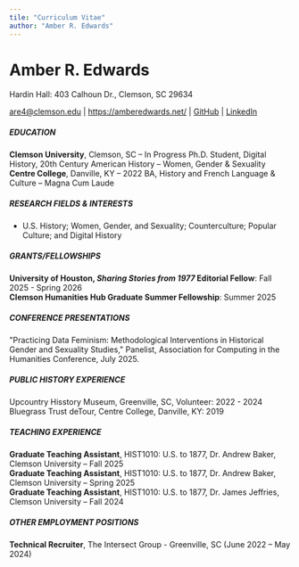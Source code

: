 ```yaml
---
tile: "Curriculum Vitae"
author: "Amber R. Edwards"
---
```

# Amber R. Edwards
Hardin Hall: 403 Calhoun Dr., Clemson, SC 29634 

are4@clemson.edu | https://amberedwards.net/ | [GitHub](https://github.com/amber-r-edwards) | [LinkedIn](https://www.linkedin.com/in/amber-edwards-82135b231/)


##### EDUCATION
**Clemson University**, Clemson, SC – In Progress
Ph.D. Student, Digital History, 20th Century American History – Women, Gender & Sexuality   
**Centre College**, Danville, KY – 2022
BA, History and French Language & Culture – Magna Cum Laude


##### RESEARCH FIELDS & INTERESTS
- U.S. History; Women, Gender, and Sexuality; Counterculture; Popular Culture; and Digital History


##### GRANTS/FELLOWSHIPS
**University of Houston, *Sharing Stories from 1977* Editorial Fellow**: Fall 2025 - Spring 2026   
**Clemson Humanities Hub Graduate Summer Fellowship**: Summer 2025

##### CONFERENCE PRESENTATIONS
"Practicing Data Feminism: Methodological Interventions in Historical Gender and Sexuality Studies," Panelist, Association for Computing in the Humanities Conference, July 2025.

##### PUBLIC HISTORY EXPERIENCE
Upcountry Hisstory Museum, Greenville, SC, Volunteer: 2022 - 2024   
Bluegrass Trust deTour, Centre College, Danville, KY: 2019

##### TEACHING EXPERIENCE
**Graduate Teaching Assistant**, HIST1010: U.S. to 1877, Dr. Andrew Baker, Clemson University – Fall 2025   
**Graduate Teaching Assistant**, HIST1010: U.S. to 1877, Dr. Andrew Baker, Clemson University – Spring 2025   
**Graduate Teaching Assistant**, HIST1010: U.S. to 1877, Dr. James Jeffries, Clemson University – Fall 2024   


##### OTHER EMPLOYMENT POSITIONS
**Technical Recruiter**, The Intersect Group - Greenville, SC (June 2022 – May 2024)
